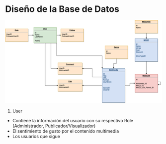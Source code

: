 # Diseño de la Base de Datos

![Versión 2](_images/ER-DB-V2.png)

1. User 
- Contiene la información del usuario con su respectivo Role (Administrador, Publicador/Visualizador)
- El sentimiento de gusto por el contenido multimedia
- Los usuarios que sigue